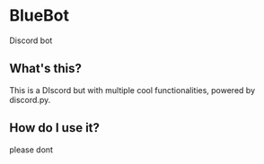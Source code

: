 # BlueBot
Discord bot

## What's this?
This is a DIscord but with multiple cool functionalities, powered by discord.py. 

## How do I use it?
please dont
